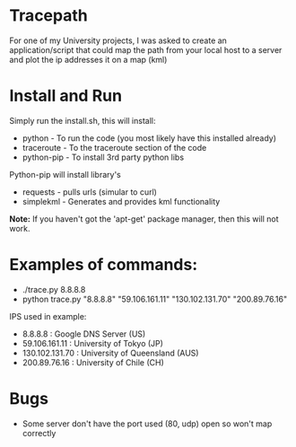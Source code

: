 # Tracepath

For one of my University projects, I was asked to create an application/script that could map the path from your local host to a server and plot the ip addresses it on a map (kml)

# Install and Run

Simply run the install.sh, this will install:
 * python - To run the code (you most likely have this installed already)
 * traceroute - To the traceroute section of the code
 * python-pip - To install 3rd party python libs 

Python-pip will install library's
 * requests - pulls urls (simular to curl)
 * simplekml - Generates and provides kml functionality

**Note:** If you haven't got the 'apt-get' package manager, then this will not work.

# Examples of commands:

 - ./trace.py 8.8.8.8
 - python trace.py "8.8.8.8" "59.106.161.11" "130.102.131.70" "200.89.76.16"


IPS used in example:
 - 8.8.8.8 : Google DNS Server (US)
 - 59.106.161.11 : University of Tokyo (JP)
 - 130.102.131.70 : University of Queensland (AUS)
 - 200.89.76.16 : University of Chile (CH)


# Bugs

- Some server don't have the port used (80, udp) open so won't map correctly
